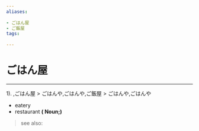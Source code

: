 ```yaml
---
aliases:
    
- ごはん屋
- ご飯屋
tags:
    
---
```


# ごはん屋
---
1).
,ごはん屋 > ごはんや,ごはんや,ご飯屋 > ごはんや,ごはんや

- eatery
- restaurant
**( Noun;)**
> see also: 
            